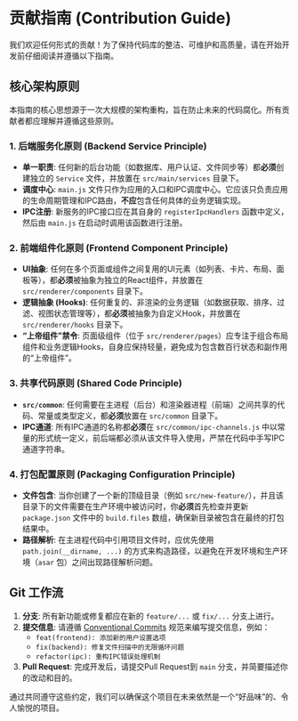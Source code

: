 # 贡献指南 (Contribution Guide)

我们欢迎任何形式的贡献！为了保持代码库的整洁、可维护和高质量，请在开始开发前仔细阅读并遵循以下指南。

## 核心架构原则

本指南的核心思想源于一次大规模的架构重构，旨在防止未来的代码腐化。所有贡献者都应理解并遵循这些原则。

### 1. 后端服务化原则 (Backend Service Principle)

- **单一职责**: 任何新的后台功能（如数据库、用户认证、文件同步等）都**必须**创建独立的 `Service` 文件，并放置在 `src/main/services` 目录下。
- **调度中心**: `main.js` 文件只作为应用的入口和IPC调度中心。它应该只负责应用的生命周期管理和IPC路由，**不应**包含任何具体的业务逻辑实现。
- **IPC注册**: 新服务的IPC接口应在其自身的 `registerIpcHandlers` 函数中定义，然后由 `main.js` 在启动时调用该函数进行注册。

### 2. 前端组件化原则 (Frontend Component Principle)

- **UI抽象**: 任何在多个页面或组件之间复用的UI元素（如列表、卡片、布局、面板等），都**必须**被抽象为独立的React组件，并放置在 `src/renderer/components` 目录下。
- **逻辑抽象 (Hooks)**: 任何重复的、非渲染的业务逻辑（如数据获取、排序、过滤、视图状态管理等），都**必须**被抽象为自定义Hook，并放置在 `src/renderer/hooks` 目录下。
- **“上帝组件”禁令**: 页面级组件（位于 `src/renderer/pages`）应专注于组合布局组件和业务逻辑Hooks，自身应保持轻量，避免成为包含数百行状态和副作用的“上帝组件”。

### 3. 共享代码原则 (Shared Code Principle)

- **`src/common`**: 任何需要在主进程（后台）和渲染器进程（前端）之间共享的代码、常量或类型定义，都**必须**放置在 `src/common` 目录下。
- **IPC通道**: 所有IPC通道的名称都**必须**在 `src/common/ipc-channels.js` 中以常量的形式统一定义，前后端都必须从该文件导入使用，严禁在代码中手写IPC通道字符串。

### 4. 打包配置原则 (Packaging Configuration Principle)

- **文件包含**: 当你创建了一个新的顶级目录（例如 `src/new-feature/`），并且该目录下的文件需要在生产环境中被访问时，你**必须**首先检查并更新 `package.json` 文件中的 `build.files` 数组，确保新目录被包含在最终的打包结果中。
- **路径解析**: 在主进程代码中引用项目文件时，应优先使用 `path.join(__dirname, ...)` 的方式来构造路径，以避免在开发环境和生产环境（`asar` 包）之间出现路径解析问题。

## Git 工作流

1.  **分支**: 所有新功能或修复都应在新的 `feature/...` 或 `fix/...` 分支上进行。
2.  **提交信息**: 请遵循 [Conventional Commits](https://www.conventionalcommits.org/) 规范来编写提交信息，例如：
    - `feat(frontend): 添加新的用户设置选项`
    - `fix(backend): 修复文件扫描中的无限循环问题`
    - `refactor(ipc): 重构IPC错误处理机制`
3.  **Pull Request**: 完成开发后，请提交Pull Request到 `main` 分支，并简要描述你的改动和目的。

通过共同遵守这些约定，我们可以确保这个项目在未来依然是一个“好品味”的、令人愉悦的项目。
